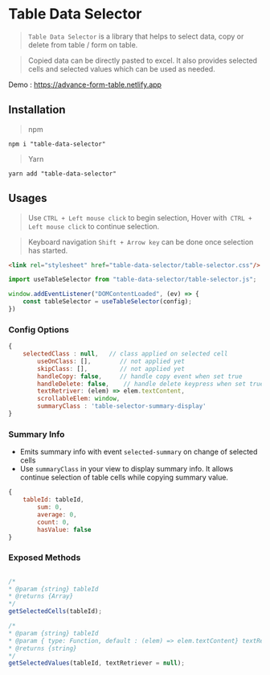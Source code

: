 # Table Data Selector
> `Table Data Selector` is a library that helps to select data, copy or delete from table / form on table.

> Copied data can be directly pasted to excel.
It also provides selected cells and selected values which can be used as needed.

Demo : https://advance-form-table.netlify.app

## Installation

> npm
   ```npm
   npm i "table-data-selector"
   ```
> Yarn
   ```yarn
   yarn add "table-data-selector"
   ```

## Usages
>Use `CTRL + Left mouse click` to begin selection, Hover with` CTRL + Left mouse click` to continue selection.

> Keyboard navigation `Shift + Arrow key` can be done once selection has started.

```html
<link rel="stylesheet" href="table-data-selector/table-selector.css"/>
```

```js
import useTableSelector from "table-data-selector/table-selector.js";

window.addEventListener("DOMContentLoaded", (ev) => {
    const tableSelector = useTableSelector(config);
})

```

### Config Options
```js
{
    selectedClass : null,   // class applied on selected cell
        useOnClass: [],        // not applied yet
        skipClass: [],         // not applied yet
        handleCopy: false,     // handle copy event when set true
        handleDelete: false,    // handle delete keypress when set true,
        textRetriver: (elem) => elem.textContent,
        scrollableElem: window,
        summaryClass : 'table-selector-summary-display'
}

```

### Summary Info
- Emits summary info with event `selected-summary` on change of selected cells
- Use `summaryClass` in your view to display summary info. It allows continue selection of table cells while copying summary value.
```js
{
    tableId: tableId,
        sum: 0,
        average: 0,
        count: 0,
        hasValue: false
}
````

### Exposed Methods
```js

/*
* @param {string} tableId
* @returns {Array}
*/
getSelectedCells(tableId);

/*
* @param {string} tableId
* @param { type: Function, default : (elem) => elem.textContent} textRetriever
* @returns {string}
*/
getSelectedValues(tableId, textRetriever = null);

```
